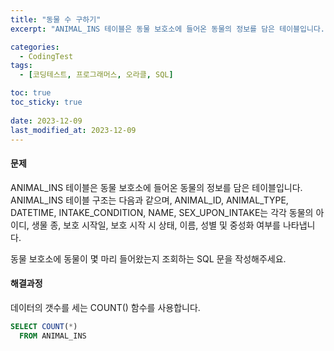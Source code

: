 ```yaml
---
title: "동물 수 구하기"
excerpt: "ANIMAL_INS 테이블은 동물 보호소에 들어온 동물의 정보를 담은 테이블입니다. ANIMAL_INS 테이블 구조는 다음과 같으며, ANIMAL_ID, ANIMAL_TYPE, DATETIME, INTAKE_CONDITION, NAME, SEX_UPON_INTAKE는 각각 동물의 아이디, 생물 종, 보호 시작일, 보호 시작 시 상태, 이름, 성별 및 중성화 여부를 나타냅니다."

categories:
  - CodingTest
tags:
  - [코딩테스트, 프로그래머스, 오라클, SQL]

toc: true
toc_sticky: true
 
date: 2023-12-09
last_modified_at: 2023-12-09
---
```


#### 문제
ANIMAL_INS 테이블은 동물 보호소에 들어온 동물의 정보를 담은 테이블입니다. ANIMAL_INS 테이블 구조는 다음과 같으며, ANIMAL_ID, ANIMAL_TYPE, DATETIME, INTAKE_CONDITION, NAME, SEX_UPON_INTAKE는 각각 동물의 아이디, 생물 종, 보호 시작일, 보호 시작 시 상태, 이름, 성별 및 중성화 여부를 나타냅니다.

동물 보호소에 동물이 몇 마리 들어왔는지 조회하는 SQL 문을 작성해주세요.

#### 해결과정
 데이터의 갯수를 세는 COUNT() 함수를 사용합니다.

```sql
SELECT COUNT(*)
  FROM ANIMAL_INS
```